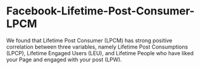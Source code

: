 # Facebook-Lifetime-Post-Consumer-LPCM
We found that Lifetime Post Consumer (LPCM) has strong positive correlation between three variables, namely Lifetime Post Consumptions (LPCP), Lifetime Engaged Users (LEU), and Lifetime People who have liked your Page and engaged with your post (LPW).
